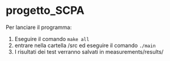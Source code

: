 # progetto_SCPA

Per lanciare il programma:
1) Eseguire il comando `make all`
2) entrare nella cartella /src ed eseguire il comando `./main`
3) I risultati dei test verranno salvati in measurements/results/
